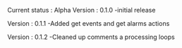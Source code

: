 Current status : Alpha
Version : 0.1.0
-initial release

Version : 0.1.1
-Added get events and get alarms actions

Version : 0.1.2
-Cleaned up comments a processing loops
